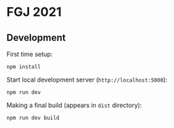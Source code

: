 FGJ 2021
========

Development
-----------

First time setup:

```
npm install
```

Start local development server (`http://localhost:5000`):

```
npm run dev
```

Making a final build (appears in `dist` directory):

```
npm run dev build
```